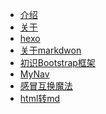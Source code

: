 <!-- docs/_sidebar.md -->
<!-- 定制侧边栏 -->

* [介绍](zh-cn/mai)
* [关于](zh-cn/note/vuepress-Or-docsify.md)
* [hexo](zh-cn/note/hexo-快速、简洁且高效的博客框架.md)
* [关于markdwon](zh-cn/note/关于-MarkDwon-语法.md)
* [初识Bootstrap框架](zh-cn/note/初识Bootstrap框架.md)
* [MyNav](zh-cn/note/MyNav.md)
* [感冒互换魔法](zh-cn/note/16.%E6%84%9F%E5%86%92%E4%BA%92%E6%8D%A2%E9%AD%94%E6%B3%95.md)
* [html转md](zh-cn/note/html%E8%BD%ACmd.md)








